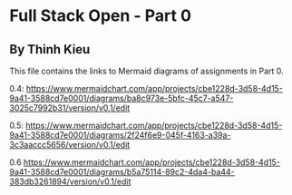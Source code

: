 # Full Stack Open - Part 0
## By Thinh Kieu

This file contains the links to Mermaid diagrams of assignments in Part 0.

0.4: https://www.mermaidchart.com/app/projects/cbe1228d-3d58-4d15-9a41-3588cd7e0001/diagrams/ba8c973e-5bfc-45c7-a547-3025c7992b31/version/v0.1/edit

0.5: https://www.mermaidchart.com/app/projects/cbe1228d-3d58-4d15-9a41-3588cd7e0001/diagrams/2f24f6e9-045f-4163-a39a-3c3aaccc5656/version/v0.1/edit

0.6 https://www.mermaidchart.com/app/projects/cbe1228d-3d58-4d15-9a41-3588cd7e0001/diagrams/b5a75114-89c2-4da4-ba44-383db3261894/version/v0.1/edit